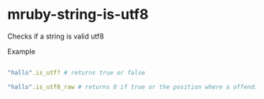 # mruby-string-is-utf8

Checks if a string is valid utf8

Example
```ruby

"hallo".is_utf? # returns true or false

"hallo".is_utf8_raw # returns 0 if true or the position where a offending char is found
```
